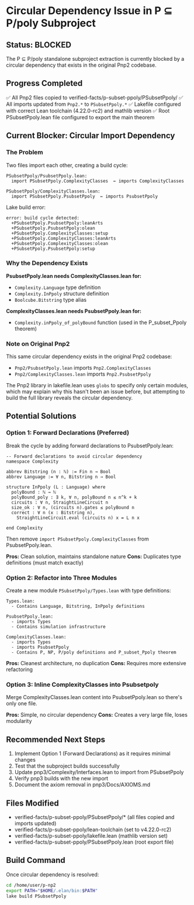 # Circular Dependency Issue in P ⊆ P/poly Subproject

## Status: BLOCKED

The P ⊆ P/poly standalone subproject extraction is currently blocked by a circular dependency that exists in the original Pnp2 codebase.

## Progress Completed

✅ All Pnp2 files copied to verified-facts/p-subset-ppoly/PSubsetPpoly/
✅ All imports updated from `Pnp2.*` to `PSubsetPpoly.*`
✅ Lakefile configured with correct Lean toolchain (4.22.0-rc2) and mathlib version
✅ Root PSubsetPpoly.lean file configured to export the main theorem

## Current Blocker: Circular Import Dependency

### The Problem

Two files import each other, creating a build cycle:

```
PSubsetPpoly/PsubsetPpoly.lean:
  import PSubsetPpoly.ComplexityClasses  ← imports ComplexityClasses

PSubsetPpoly/ComplexityClasses.lean:
  import PSubsetPpoly.PsubsetPpoly  ← imports PsubsetPpoly
```

Lake build error:
```
error: build cycle detected:
  +PSubsetPpoly.PsubsetPpoly:leanArts
  +PSubsetPpoly.PsubsetPpoly:olean
  +PSubsetPpoly.ComplexityClasses:setup
  +PSubsetPpoly.ComplexityClasses:leanArts
  +PSubsetPpoly.ComplexityClasses:olean
  +PSubsetPpoly.PsubsetPpoly:setup
```

### Why the Dependency Exists

**PsubsetPpoly.lean needs ComplexityClasses.lean for:**
- `Complexity.Language` type definition
- `Complexity.InPpoly` structure definition
- `Boolcube.Bitstring` type alias

**ComplexityClasses.lean needs PsubsetPpoly.lean for:**
- `Complexity.inPpoly_of_polyBound` function (used in the P_subset_Ppoly theorem)

### Note on Original Pnp2

This same circular dependency exists in the original Pnp2 codebase:
- `Pnp2/PsubsetPpoly.lean` imports `Pnp2.ComplexityClasses`
- `Pnp2/ComplexityClasses.lean` imports `Pnp2.PsubsetPpoly`

The Pnp2 library in lakefile.lean uses `globs` to specify only certain modules, which may explain why this hasn't been an issue before, but attempting to build the full library reveals the circular dependency.

## Potential Solutions

### Option 1: Forward Declarations (Preferred)

Break the cycle by adding forward declarations to PsubsetPpoly.lean:

```lean
-- Forward declarations to avoid circular dependency
namespace Complexity

abbrev Bitstring (n : ℕ) := Fin n → Bool
abbrev Language := ∀ n, Bitstring n → Bool

structure InPpoly (L : Language) where
  polyBound : ℕ → ℕ
  polyBound_poly : ∃ k, ∀ n, polyBound n ≤ n^k + k
  circuits : ∀ n, StraightLineCircuit n
  size_ok : ∀ n, (circuits n).gates ≤ polyBound n
  correct : ∀ n (x : Bitstring n),
    StraightLineCircuit.eval (circuits n) x = L n x

end Complexity
```

Then remove `import PSubsetPpoly.ComplexityClasses` from PsubsetPpoly.lean.

**Pros:** Clean solution, maintains standalone nature
**Cons:** Duplicates type definitions (must match exactly)

### Option 2: Refactor into Three Modules

Create a new module `PSubsetPpoly/Types.lean` with type definitions:

```
Types.lean:
  - Contains Language, Bitstring, InPpoly definitions

PsubsetPpoly.lean:
  - imports Types
  - Contains simulation infrastructure

ComplexityClasses.lean:
  - imports Types
  - imports PsubsetPpoly
  - Contains P, NP, P/poly definitions and P_subset_Ppoly theorem
```

**Pros:** Cleanest architecture, no duplication
**Cons:** Requires more extensive refactoring

### Option 3: Inline ComplexityClasses into Psubsetpoly

Merge ComplexityClasses.lean content into PsubsetPpoly.lean so there's only one file.

**Pros:** Simple, no circular dependency
**Cons:** Creates a very large file, loses modularity

## Recommended Next Steps

1. Implement Option 1 (Forward Declarations) as it requires minimal changes
2. Test that the subproject builds successfully
3. Update pnp3/Complexity/Interfaces.lean to import from PSubsetPpoly
4. Verify pnp3 builds with the new import
5. Document the axiom removal in pnp3/Docs/AXIOMS.md

## Files Modified

- verified-facts/p-subset-ppoly/PSubsetPpoly/* (all files copied and imports updated)
- verified-facts/p-subset-ppoly/lean-toolchain (set to v4.22.0-rc2)
- verified-facts/p-subset-ppoly/lakefile.lean (mathlib version set)
- verified-facts/p-subset-ppoly/PSubsetPpoly.lean (root export file)

## Build Command

Once circular dependency is resolved:
```bash
cd /home/user/p-np2
export PATH="$HOME/.elan/bin:$PATH"
lake build PSubsetPpoly
```


